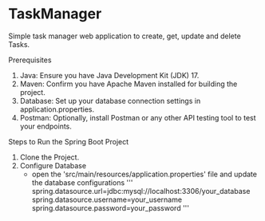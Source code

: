 # TaskManager
Simple task manager web application to create, get, update and delete Tasks.

Prerequisites
1. Java: Ensure you have Java Development Kit (JDK) 17.
2. Maven: Confirm you have Apache Maven installed for building the project.
3. Database: Set up your database connection settings in application.properties.
4. Postman: Optionally, install Postman or any other API testing tool to test your endpoints.

Steps to Run the Spring Boot Project
1. Clone the Project.
2. Configure Database
   * open the 'src/main/resources/application.properties' file and update the database configurations
     '''
      spring.datasource.url=jdbc:mysql://localhost:3306/your_database
      spring.datasource.username=your_username
      spring.datasource.password=your_password
     '''
    
  
